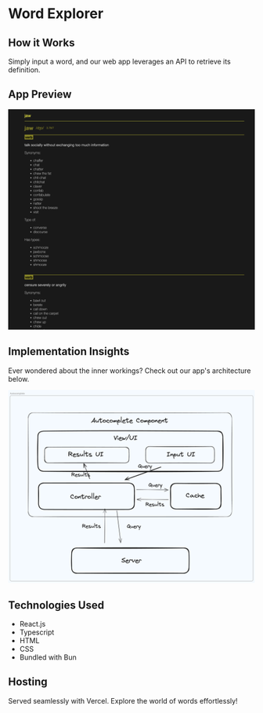 # Word Explorer

## How it Works
Simply input a word, and our web app leverages an API to retrieve its definition.

## App Preview
![Word Explorer Preview](public/app.png)

## Implementation Insights
Ever wondered about the inner workings? Check out our app's architecture below.

![App Architecture](public/doc.png)

## Technologies Used
- React.js
- Typescript
- HTML
- CSS
- Bundled with Bun

## Hosting
Served seamlessly with Vercel. Explore the world of words effortlessly!
